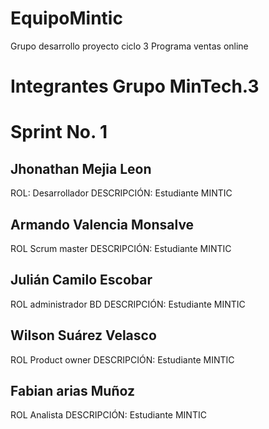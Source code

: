 # EquipoMintic
Grupo desarrollo proyecto ciclo 3 Programa ventas online


# Integrantes Grupo MinTech.3
# Sprint No. 1

## Jhonathan Mejia Leon
ROL: Desarrollador
DESCRIPCIÓN: Estudiante MINTIC

## Armando Valencia Monsalve 
ROL Scrum master
DESCRIPCIÓN: Estudiante MINTIC

## Julián Camilo Escobar 
ROL administrador BD
DESCRIPCIÓN: Estudiante MINTIC

## Wilson Suárez Velasco 
ROL Product owner
DESCRIPCIÓN: Estudiante MINTIC

## Fabian arias Muñoz  
ROL Analista
DESCRIPCIÓN: Estudiante MINTIC


